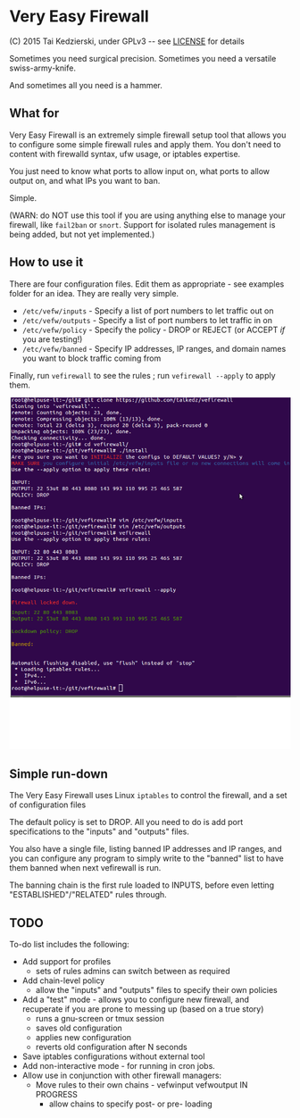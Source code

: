 # Very Easy Firewall

(C) 2015 Tai Kedzierski, under GPLv3 -- see [LICENSE](LICENSE) for details

Sometimes you need surgical precision. Sometimes you need a versatile swiss-army-knife.

And sometimes all you need is a hammer.

## What for

Very Easy Firewall is an extremely simple firewall setup tool that allows you to configure some simple firewall rules and apply them. You don't need to content with firewalld syntax, ufw usage, or iptables expertise.

You just need to know what ports to allow input on, what ports to allow output on, and what IPs you want to ban.

Simple.

(WARN: do NOT use this tool if you are using anything else to manage your firewall, like `fail2ban` or `snort`.
Support for isolated rules management is being added, but not yet implemented.)

## How to use it

There are four configuration files. Edit them as appropriate - see examples folder for an idea. They are really very simple.

* `/etc/vefw/inputs` - Specify a list of port numbers to let traffic out on
* `/etc/vefw/outputs` - Specify a list of port numbers to let traffic in on
* `/etc/vefw/policy` - Specify the policy - DROP or REJECT (or ACCEPT *if* you are testing!)
* `/etc/vefw/banned` - Specify IP addresses, IP ranges, and domain names you want to block traffic coming from

Finally, run `vefirewall` to see the rules ; run `vefirewall --apply` to apply them.

![Example session](pics/session.png)

## Simple run-down

The Very Easy Firewall uses Linux `iptables` to control the firewall, and a set of configuration files

The default policy is set to DROP. All you need to do is add port specifications to the "inputs" and "outputs" files.

You also have a single file, listing banned IP addresses and IP ranges, and you can configure any program to simply write to the "banned" list to have them banned when next vefirewall is run.

The banning chain is the first rule loaded to INPUTS, before even letting "ESTABLISHED"/"RELATED" rules through.

## TODO

To-do list includes the following:

* Add support for profiles
	* sets of rules admins can switch between as required
* Add chain-level policy
	* allow the "inputs" and "outputs" files to specify their own policies
* Add a "test" mode - allows you to configure new firewall, and recuperate if you are prone to messing up (based on a true story)
	* runs a gnu-screen or tmux session
	* saves old configuration
	* applies new configuration
	* reverts old configuration after N seconds
* Save iptables configurations without external tool
* Add non-interactive mode - for running in cron jobs.
* Allow use in conjunction with other firewall managers:
	* Move rules to their own chains - vefwinput vefwoutput IN PROGRESS
		* allow chains to specify post- or pre- loading

